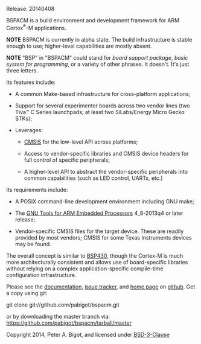 Release: 20140408

BSPACM is a build environment and development framework for ARM
Cortex<sup>&reg;</sup>-M applications.

**NOTE** BSPACM is currently in alpha state.  The build infrastructure
  is stable enough to use; higher-level capabilities are mostly absent.

**NOTE** "BSP" in "BSPACM" could stand for *board support package*,
  *basic system for programming*, or a variety of other phrases.  It
  doesn't.  It's just three letters.

Its features include:

* A common Make-based infrastructure for cross-platform applications;

* Support for several experimenter boards across two vendor lines (two
  Tiva&trade; C Series launchpads; at least two SiLabs/Energy Micro
  Gecko STKs);

* Leverages:

  * [CMSIS](http://www.arm.com/products/processors/cortex-m/cortex-microcontroller-software-interface-standard.php)
    for the low-level API across platforms;

  * Access to vendor-specific libraries and CMSIS device headers for
    full control of specific peripherals;

  * A higher-level API to abstract the vendor-specific peripherals into
    common capabilities (such as LED control, UARTs, etc.)

Its requirements include:

* A POSIX command-line development environment including GNU make;

* The [GNU Tools for ARM Embedded
  Processors](https://launchpad.net/gcc-arm-embedded) 4_8-2013q4 or
  later release;

* Vendor-specific CMSIS files for the target device.  These are readily
  provided by most vendors; CMSIS for some Texas Instruments devices may
  be found.

The overall concept is similar to
[BSP430](http://pabigot.github.io/bsp430/), though the Cortex-M is much
more architecturally consistent and allows use of board-specific
libraries without relying on a complex application-specific compile-time
configuration infrastructure.

Please see the [documentation](http://pabigot.github.io/bspacm/), [issue
tracker](http://github.com/pabigot/bspacm/issues), and [home
page](http://github.com/pabigot/bspacm) on [github]().  Get a copy using
git:

   git clone git://github.com/pabigot/bspacm.git

or by downloading the master branch via:
https://github.com/pabigot/bspacm/tarball/master

Copyright 2014, Peter A. Bigot, and licensed under
[BSD-3-Clause](http://www.opensource.org/licenses/BSD-3-Clause)
